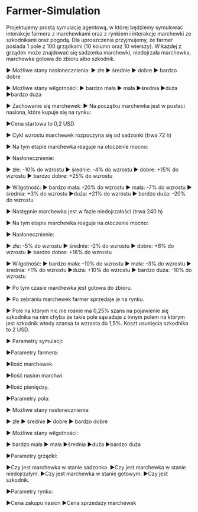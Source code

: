 # Farmer-Simulation

Projektujemy prostą symulację agentową, w której będziemy symulować interakcje farmera z
marchewkami oraz z rynkiem i interakcje marchewki ze szkodnikami oraz pogodą.
Dla uproszczenia przyjmujemy, że farmer posiada 1 pole z 100 grządkami (10 kolumn oraz
10 wierszy). W każdej z grządek może znajdować się sadzonka marchewki, niedojrzała
marchewka, marchewka gotowa do zbioru albo szkodnik.

▶ Możliwe stany nasłonecznienia:
▶ złe
▶ średnie
▶ dobre
▶ bardzo dobre

▶ Możliwe stany wilgotności:
▶ bardzo mała
▶ mała
▶średnia
▶duża
▶bardzo duża

▶ Zachowanie się marchewek:
▶ Na początku marchewka jest w postaci nasiona, które kupuje się na rynku:

▶Cena startowa to 0,2 USD.

▶ Cykl wzrostu marchewek rozpoczyna się od sadzonki (trwa 72 h)

▶ Na tym etapie marchewka reaguje na otoczenie mocno:

▶ Nasłonecznienie:

▶ złe: -10% do wzrostu
▶ średnie: -4% do wzrostu
▶ dobre: +15% do wzrostu
▶ bardzo dobre: +25% do wzrostu

▶ Wilgotność:
▶ bardzo mała: -20% do wzrostu
▶ mała: -7% do wzrostu
▶ średnia: +3% do wzrostu
▶duża: +21% do wzrostu
▶ bardzo duża: -20% do wzrostu

▶ Następnie marchewka jest w fazie niedojrzałości (trwa 240 h)

▶ Na tym etapie marchewka reaguje na otoczenie mocno:

▶ Nasłonecznienie:

▶ złe: -5% do wzrostu
▶ średnie: -2% do wzrostu
▶ dobre: +6% do wzrostu
▶ bardzo dobre: +16% do wzrostu

▶ Wilgotność:
▶ bardzo mała: -10% do wzrostu
▶ mała: -3% do wzrostu
▶ średnia: +1% do wzrostu
▶duża: +10% do wzrostu
▶ bardzo duża: -10% do wzrostu

▶ Po tym czasie marchewka jest gotowa do zbioru.

▶ Po zebraniu marchewek farmer sprzedaje je na rynku.

▶ Pole na którym nic nie rośnie ma 0,25% szans na pojawienie się szkodnika na nim chyba
że takie pole sąsiaduje z innym polem na którym jest szkodnik wtedy szansa ta wzrasta do
1,5%. Koszt usunięcia szkodnika to 2 USD.

▶ Parametry symulacji:

▶Parametry farmera:

▶Ilość marchewek.

▶Ilość nasion marchwi.

▶Ilość pieniędzy.

▶Parametry pola:

▶ Możliwe stany nasłonecznienia:

▶ złe
▶ średnie
▶ dobre
▶ bardzo dobre

▶ Możliwe stany wilgotności:

▶ bardzo mała
▶ mała
▶średnia
▶duża
▶bardzo duża

▶Parametry grządki:

▶Czy jest marchewka w stanie sadzonka.
▶Czy jest marchewka w stanie niedojrzałym.
▶Czy jest marchewka w stanie gotowym.
▶Czy jest szkodnik.

▶Parametry rynku:

▶Cena zakupu nasion
▶Cena sprzedaży marchewek

